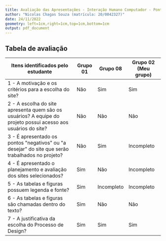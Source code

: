 ```yaml
---
title: Avaliação das Apresentações - Interação Humano Computador - Ponto de Controle 1
author: "Nicolas Chagas Souza (matrícula: 20/0042327)"
date: 24/11/2022
geometry: left=1cm,right=1cm,top=1cm,bottom=1cm
output: pdf_document
---
```


## Tabela de avaliação

| Itens identificados pelo estudante | Grupo 01 | Grupo 08 | Grupo 02 (Meu grupo) |
| - | - | - | - |
| 1 - A motivação e os critérios para a escolha do site? | Não | Sim | Sim |
| 2 - A escolha do site apresenta quem são os usuários? A equipe do projeto possui acesso aos usuários do site? | Não | Não | Não |
| 3 - É apresentado os pontos "negativos" ou "a desejar" do site que serão trabalhados no projeto? | Não | Sim | Incompleto |
| 4 - É apresentado o planejamento e avaliação dos sites selecionados? | Sim | Não | Incompleto |
| 5 - As tabelas e figuras possuem legenda e fonte? | Sim | Incompleto | Incompleto |
| 6 - As tabelas e figuras são chamadas dentro do texto? | Sim | Não | Não |
| 7 - A justificativa da escolha do Processo de Design? | Sim | Sim | Sim |
